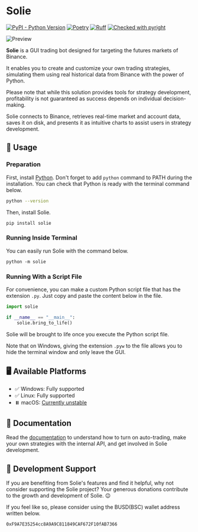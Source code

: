 # Solie

[![PyPI - Python Version](https://img.shields.io/pypi/v/solie)](https://pypi.org/project/solie/)
[![Poetry](https://img.shields.io/endpoint?url=https://python-poetry.org/badge/v0.json)](https://python-poetry.org/)
[![Ruff](https://img.shields.io/endpoint?url=https://raw.githubusercontent.com/astral-sh/ruff/main/assets/badge/v2.json)](https://github.com/astral-sh/ruff)
[![Checked with pyright](https://microsoft.github.io/pyright/img/pyright_badge.svg)](https://microsoft.github.io/pyright/)

![Preview](https://github.com/cunarist/solie/assets/66480156/8521df2b-a315-4e00-8963-1db287e0c8ce)

**Solie** is a GUI trading bot designed for targeting the futures markets of Binance.

It enables you to create and customize your own trading strategies, simulating them using real historical data from Binance with the power of Python.

Please note that while this solution provides tools for strategy development, profitability is not guaranteed as success depends on individual decision-making.

Solie connects to Binance, retrieves real-time market and account data, saves it on disk, and presents it as intuitive charts to assist users in strategy development.

## 🛞 Usage

### Preparation

First, install [Python](https://www.python.org/). Don't forget to add `python` command to PATH during the installation. You can check that Python is ready with the terminal command below.

```bash
python --version
```

Then, install Solie.

```
pip install solie
```

### Running Inside Terminal

You can easily run Solie with the command below.

```
python -m solie
```

### Running With a Script File

For convenience, you can make a custom Python script file that has the extension `.py`. Just copy and paste the content below in the file.

```python
import solie

if __name__ == "__main__":
    solie.bring_to_life()
```

Solie will be brought to life once you execute the Python script file.

Note that on Windows, giving the extension `.pyw` to the file allows you to hide the terminal window and only leave the GUI.

## 🖥️ Available Platforms

- ✅ Windows: Fully supported
- ✅ Linux: Fully supported
- ⏸️ macOS: [Currently unstable](https://github.com/cunarist/solie/issues/87)

## 📖 Documentation

Read the [documentation](https://solie-docs.cunarist.com) to understand how to turn on auto-trading, make your own strategies with the internal API, and get involved in Solie development.

## 🤲 Development Support

If you are benefiting from Solie's features and find it helpful, why not consider supporting the Solie project? Your generous donations contribute to the growth and development of Solie. 😉

If you feel like so, please consider using the BUSD(BSC) wallet address written below.

```
0xF9A7E35254cc8A9A9C811849CAF672F10fAB7366
```
